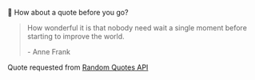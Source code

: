 📣 How about a quote before you go?

> How wonderful it is that nobody need wait a single moment before starting to improve the world.
>
> <p>- Anne Frank</p>

Quote requested from [Random Quotes API](https://github.com/lukePeavey/quotable)
